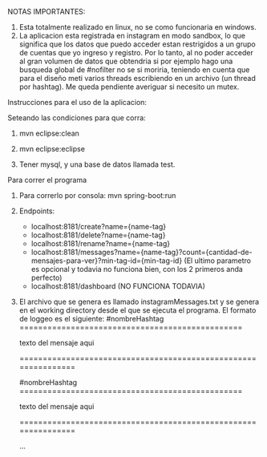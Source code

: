 NOTAS IMPORTANTES:
1) Esta totalmente realizado en linux, no se como funcionaria en windows.
2) La aplicacion esta registrada en instagram en modo sandbox, lo que significa que los datos que puedo acceder estan restrigidos a un grupo de cuentas que yo ingreso y registro.
   Por lo tanto, al no poder acceder al gran volumen de datos que obtendria si por ejemplo hago una busqueda global de #nofilter no se si moriria, teniendo en cuenta que para el diseño meti
   varios threads escribiendo en un archivo (un thread por hashtag). Me queda pendiente averiguar si necesito un mutex.

Instrucciones para el uso de la aplicacion:

Seteando las condiciones para que corra:
1) mvn eclipse:clean

2) mvn eclipse:eclipse

3) Tener mysql, y una base de datos llamada test.

Para correr el programa
1) Para correrlo por consola: mvn spring-boot:run

2) Endpoints:
	* localhost:8181/create?name={name-tag}
	* localhost:8181/delete?name={name-tag}
	* localhost:8181/rename?name={name-tag}
	* localhost:8181/messages?name={name-tag}?count={cantidad-de-mensajes-para-ver}?min-tag-id={min-tag-id} (El ultimo parametro es opcional y todavia no funciona bien, con los 2 primeros anda perfecto)
	* localhost:8181/dashboard (NO FUNCIONA TODAVIA)

3) El archivo que se genera es llamado instagramMessages.txt y se genera en el working directory desde el que se ejecuta el programa.
   El formato de loggeo es el siguiente:
   #nombreHashtag ================================================

   texto del mensaje aqui

   ===============================================================



   #nombreHashtag ================================================

   texto del mensaje aqui

   ===============================================================



   ...
